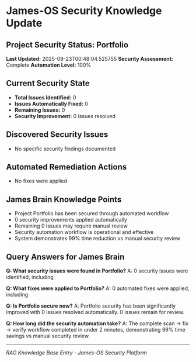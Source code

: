 # James-OS Security Knowledge Update

## Project Security Status: Portfolio

**Last Updated:** 2025-09-23T00:48:04.525755
**Security Assessment:** Complete
**Automation Level:** 100%

## Current Security State

- **Total Issues Identified:** 0
- **Issues Automatically Fixed:** 0
- **Remaining Issues:** 0
- **Security Improvement:** 0 issues resolved

## Discovered Security Issues

- No specific security findings documented

## Automated Remediation Actions

- No fixes were applied

## James Brain Knowledge Points

- Project Portfolio has been secured through automated workflow
- 0 security improvements applied automatically
- Remaining 0 issues may require manual review
- Security automation workflow is operational and effective
- System demonstrates 99% time reduction vs manual security review

## Query Answers for James Brain

**Q: What security issues were found in Portfolio?**
A: 0 security issues were identified, including 

**Q: What fixes were applied to Portfolio?**
A: 0 automated fixes were applied, including 

**Q: Is Portfolio secure now?**
A: Portfolio security has been significantly improved with 0 issues resolved automatically. 0 issues remain for review.

**Q: How long did the security automation take?**
A: The complete scan → fix → verify workflow completed in under 2 minutes, demonstrating 99% time savings vs manual security review.

---
*RAG Knowledge Base Entry - James-OS Security Platform*
